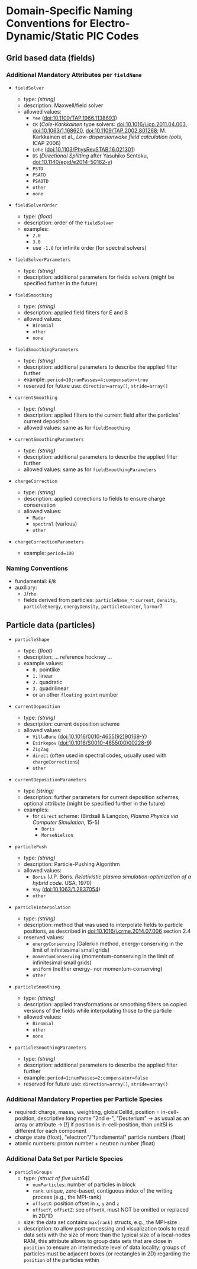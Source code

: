 Domain-Specific Naming Conventions for Electro-Dynamic/Static PIC Codes
=======================================================================

Grid based data (fields)
------------------------

### Additional Mandatory Attributes per `fieldName`

- `fieldSolver`
  - type: *(string)*
  - description: Maxwell/field solver
  - allowed values:
    - `Yee` ([doi:10.1109/TAP.1966.1138693](http://dx.doi.org/10.1109/TAP.1966.1138693))
    - `CK` (*Cole-Karkkainen* type solvers: [doi:10.1016/j.jcp.2011.04.003](http://dx.doi.org/10.1016/j.jcp.2011.04.003), [doi:10.1063/1.168620](http://dx.doi.org/10.1063/1.168620), [doi:10.1109/TAP.2002.801268](http://dx.doi.org/10.1109/TAP.2002.801268); M. Karkkainen et al., *Low-dispersionwake field calculation tools*, ICAP 2006)
    - `Lehe` ([doi:10.1103/PhysRevSTAB.16.021301](http://dx.doi.org/10.1103/PhysRevSTAB.16.021301))
    - `DS` (*Directional Splitting* after Yasuhiko Sentoku, [doi:10.1140/epjd/e2014-50162-y](http://dx.doi.org/10.1140/epjd/e2014-50162-y))
    - `PSTD`
    - `PSATD`
    - `PSAOTD`
    - `other`
    - `none`

- `fieldSolverOrder`
  - type: *(float)*
  - description: order of the `fieldSolver`
  - examples:
    - `2.0`
    - `3.0`
    - use `-1.0` for infinite order (for spectral solvers)

- `fieldSolverParameters`
  - type: *(string)*
  - description: additional parameters for fields solvers
                 (might be specified further in the future)

- `fieldSmoothing`
  - type: *(string)*
  - description: applied field filters for E and B
  - allowed values:
    - `Binomial`
    - `other`
    - `none`

- `fieldSmoothingParameters`
  - type: *(string)*
  - description: additional parameters to describe the applied filter further
  - example: `period=10;numPasses=4;compensator=true`
  - reserved for future use: `direction=array()`, `stride=array()`

- `currentSmoothing`
  - type: *(string)*
  - description: applied filters to the current field after the particles' current deposition
  - allowed values: same as for `fieldSmoothing`

- `currentSmoothingParameters`
  - type: *(string)*
  - description: additional parameters to describe the applied filter further
  - allowed values: same as for `fieldSmoothingParameters`

- `chargeCorrection`
  - type: *(string)*
  - description: applied corrections to fields to ensure charge conservation
  - allowed values:
    - `Mader`
    - `spectral` (various)
    - `other`

- `chargeCorrectionParameters`
  - example: `period=100`

### Naming Conventions

- fundamental: `E`/`B`
- auxiliary:
  - `J`/`rho`
  - fields derived from particles:
      `particleName_*`:
        `current`, `density`, `particleEnergy`, `energyDensity`, `particleCounter`, `larmor`?


Particle data (particles)
-------------------------

- `particleShape`
  - type: *(float)*
  - description: ... reference hockney ...
  - example values:
    - `0.` pointlike
    - `1.` linear
    - `2.` quadratic
    - `3.` quadrilinear
    - or an other `floating point` number

- `currentDeposition`
  - type: *(string)*
  - description: current deposition scheme
  - allowed values:
    - `VillaBune` ([doi:10.1016/0010-4655(92)90169-Y](http://dx.doi.org/10.1016/0010-4655(92)90169-Y))
    - `Esirkepov` ([doi:10.1016/S0010-4655(00)00228-9](http://dx.doi.org/10.1016/S0010-4655(00)00228-9))
    - `ZigZag`
    - `direct` (often used in spectral codes, usually used with `chargeCorrection`s)
    - `other`

- `currentDepositionParameters`
  - type *(string)*
  - description: further parameters for current deposition schemes;
                 optional attribute
                 (might be specified further in the future)
  - examples:
    - for `direct` scheme: (Birdsall & Langdon, *Plasma Physics via Computer Simulation*, 15-5)
      - `Boris`
      - `MorseNielson`

- `particlePush`
  - type: *(string)*
  - description: Particle-Pushing Algorithm
  - allowed values:
    - `Boris` (J.P. Boris. *Relativistic plasma simulation-optimization of a hybrid code.* USA, 1970)
    - `Vay` ([doi:10.1063/1.2837054](http://dx.doi.org/10.1063/1.2837054))
    - `other`

- `particleInterpolation`
  - type: *(string)*
  - description: method that was used to interpolate fields to particle positions,
                 as described in [doi:10.1016/j.crme.2014.07.006](http://dx.doi.org/10.1016/j.crme.2014.07.006)
                 section 2.4
  - reserved values:
    - `energyConserving` (Galerkin method, energy-conserving in the limit of infinitesimal small grids)
    - `momentumConserving` (momentum-conserving in the limit of infinitesimal small grids)
    - `uniform` (neither energy- nor momentum-conserving)
    - `other`

- `particleSmoothing`
  - type: *(string)*
  - description: applied transformations or smoothing filters on copied
                 versions of the fields while interpolating those to 
                 the particle
  - allowed values:
    - `Binomial`
    - `other`
    - `none`

- `particleSmoothingParameters`
  - type: *(string)*
  - description: additional parameters to describe the applied filter further
  - example: `period=1;numPasses=2;compensator=false`
  - reserved for future use: `direction=array()`, `stride=array()`


### Additional Mandatory Properties per Particle Species

- required: charge, masss, weighting, globalCellId, position = in-cell-position,
            descriptive long name "2nd e-", "Deuterium"
  -> as usual as an array or attribute
  -> [!] if position is in-cell-position, than unitSI is different for each component
- charge state (float), "electron"/"fundamental" particle numbers (float)
- atomic numbers: proton number + neutron number (float)

### Additional Data Set per Particle Species

  - `particleGroups`
    - type: *(struct of five uint64)*
      - `numParticles`: number of particles in block
      - `rank`: unique, zero-based, contiguous index of the writing process
                (e.g., the MPI-rank)
      - `offsetX`: position offset in `x`, `y` and `z`
      - `offsetY`, `offsetZ`: see `offsetX`, must NOT be omitted or replaced
                              in 2D/1D
    - size: the data set contains `max(rank)` structs, e.g., the MPI-size
    - description: to allow post-processing and visualization tools
                   to read data sets with the size of more than the typical
                   size of a local-nodes RAM, this attribute allows to
                   group data sets that are close in `position` to ensure
                   an intermediate level of data locality;
                   groups of particles must be adjacent boxes (or rectangles
                   in 2D) regarding the `position` of the particles within
